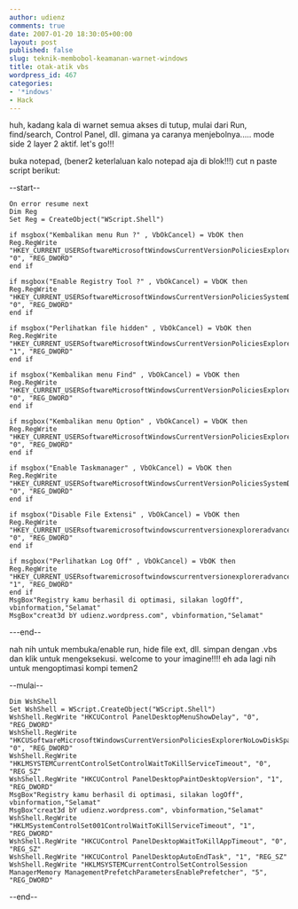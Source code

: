 ```yaml
---
author: udienz
comments: true
date: 2007-01-20 18:30:05+00:00
layout: post
published: false
slug: teknik-membobol-keamanan-warnet-windows
title: otak-atik vbs
wordpress_id: 467
categories:
- '*indows'
- Hack
---
```


huh, kadang kala di warnet semua akses di tutup, mulai dari Run, find/search, Control Panel, dll. gimana ya caranya menjebolnya..... mode side 2 <bejat> layer 2 <guyon> aktif. let's go!!!

buka notepad, (bener2 keterlaluan kalo notepad aja di blok!!!)  cut n paste script berikut:

--start--

    
    On error resume next
    Dim Reg
    Set Reg = CreateObject("WScript.Shell")
    
    if msgbox("Kembalikan menu Run ?" , VbOkCancel) = VbOK then
    Reg.RegWrite "HKEY_CURRENT_USERSoftwareMicrosoftWindowsCurrentVersionPoliciesExplorerNoRun", "0", "REG_DWORD"
    end if
    
    if msgbox("Enable Registry Tool ?" , VbOkCancel) = VbOK then
    Reg.RegWrite "HKEY_CURRENT_USERSoftwareMicrosoftWindowsCurrentVersionPoliciesSystemDisableRegistryTools", "0", "REG_DWORD"
    end if
    
    if msgbox("Perlihatkan file hidden" , VbOkCancel) = VbOK then
    Reg.RegWrite "HKEY_CURRENT_USERSoftwareMicrosoftWindowsCurrentVersionPoliciesExplorerAdvancedHidden", "1", "REG_DWORD"
    end if
    
    if msgbox("Kembalikan menu Find" , VbOkCancel) = VbOK then
    Reg.RegWrite "HKEY_CURRENT_USERSoftwareMicrosoftWindowsCurrentVersionPoliciesExplorerNoFind", "0", "REG_DWORD"
    end if
    
    if msgbox("Kembalikan menu Option" , VbOkCancel) = VbOK then
    Reg.RegWrite "HKEY_CURRENT_USERSoftwareMicrosoftWindowsCurrentVersionPoliciesExplorerNoFolderOptions", "0", "REG_DWORD"
    end if
    
    if msgbox("Enable Taskmanager" , VbOkCancel) = VbOK then
    Reg.RegWrite "HKEY_CURRENT_USERSoftwareMicrosoftWindowsCurrentVersionPoliciesSystemDisableTaskMgr", "0", "REG_DWORD"
    end if
    
    if msgbox("Disable File Extensi" , VbOkCancel) = VbOK then
    Reg.RegWrite "HKEY_CURRENT_USERsoftwaremicrosoftwindowscurrentversionexploreradvancedHideFileExt", "0", "REG_DWORD"
    end if
    
    if msgbox("Perlihatkan Log Off" , VbOkCancel) = VbOK then
    Reg.RegWrite "HKEY_CURRENT_USERsoftwaremicrosoftwindowscurrentversionexploreradvancedStartMenuLogoff", "1", "REG_DWORD"
    end if
    MsgBox"Registry kamu berhasil di optimasi, silakan logOff", vbinformation,"Selamat"
    MsgBox"creat3d bY udienz.wordpress.com", vbinformation,"Selamat"


---end--

nah nih untuk membuka/enable run, hide file ext, dll. simpan dengan <namafile>.vbs dan klik untuk mengeksekusi. welcome to your imagine!!!!
eh ada lagi nih untuk mengoptimasi kompi temen2

--mulai--

    
    Dim WshShell
    Set WshShell = WScript.CreateObject("WScript.Shell")
    WshShell.RegWrite "HKCUControl PanelDesktopMenuShowDelay", "0", "REG_DWORD"
    WshShell.RegWrite "HKCUSoftwareMicrosoftWindowsCurrentVersionPoliciesExplorerNoLowDiskSpaceChecks", "0", "REG_DWORD"
    WshShell.RegWrite "HKLMSYSTEMCurrentControlSetControlWaitToKillServiceTimeout", "0", "REG_SZ"
    WshShell.RegWrite "HKCUControl PanelDesktopPaintDesktopVersion", "1", "REG_DWORD"
    MsgBox"Registry kamu berhasil di optimasi, silakan logOff", vbinformation,"Selamat"
    MsgBox"creat3d bY udienz.wordpress.com", vbinformation,"Selamat"
    WshShell.RegWrite "HKLMSystemControlSet001ControlWaitToKillServiceTimeout", "1", "REG_DWORD"
    WshShell.RegWrite "HKCUControl PanelDesktopWaitToKillAppTimeout", "0", "REG_SZ"
    WshShell.RegWrite "HKCUControl PanelDesktopAutoEndTask", "1", "REG_SZ"
    WshShell.RegWrite "HKLMSYSTEMCurrentControlSetControlSession ManagerMemory ManagementPrefetchParametersEnablePrefetcher", "5", "REG_DWORD"


--end--
